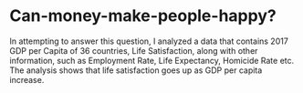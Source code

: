 # Can-money-make-people-happy?
In attempting to answer this question, I analyzed a data that contains 2017 GDP per Capita of 36 countries, Life Satisfaction, along with other information, such as Employment Rate, Life Expectancy, Homicide Rate etc. The analysis shows that life satisfaction goes up as GDP per capita increase.  

